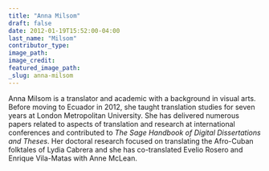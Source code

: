 ```yaml
---
title: "Anna Milsom"
draft: false
date: 2012-01-19T15:52:00-04:00
last_name: "Milsom"
contributor_type:
image_path:
image_credit:
featured_image_path:
_slug: anna-milsom
---
```


Anna Milsom is a translator and academic with a background in visual arts. Before moving to Ecuador in 2012, she taught translation studies for seven years at London Metropolitan University. She has delivered numerous papers related to aspects of translation and research at international conferences and contributed to _The Sage Handbook of Digital Dissertations and Theses_. Her doctoral research focused on translating the Afro-Cuban folktales of Lydia Cabrera and she has co-translated Evelio Rosero and Enrique Vila-Matas with Anne McLean.

